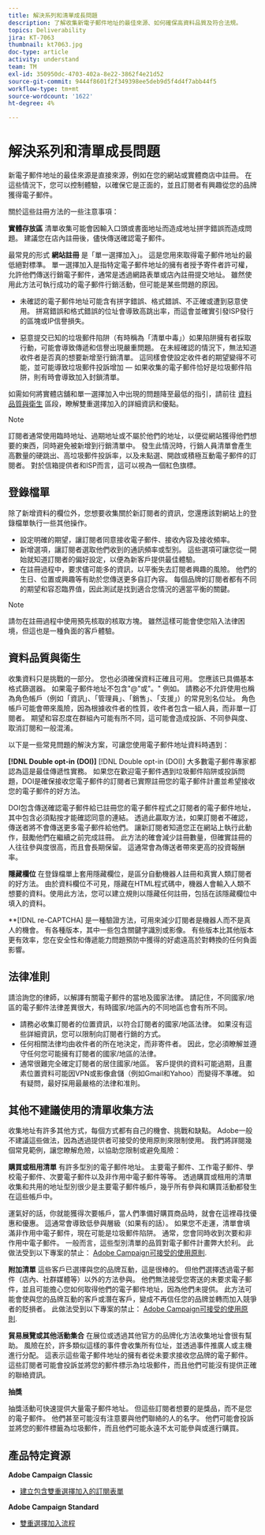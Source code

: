 ```yaml
---
title: 解決系列和清單成長問題
description: 了解收集新電子郵件地址的最佳來源、如何確保高資料品質及符合法規。
topics: Deliverability
jira: KT-7063
thumbnail: kt7063.jpg
doc-type: article
activity: understand
team: TM
exl-id: 350950dc-4703-402a-8e22-3862f4e21d52
source-git-commit: 9444f8601f2f349398ee5deb9d5f4d4f7abb44f5
workflow-type: tm+mt
source-wordcount: '1622'
ht-degree: 4%

---
```


# 解決系列和清單成長問題

新電子郵件地址的最佳來源是直接來源，例如在您的網站或實體商店中註冊。 在這些情況下，您可以控制體驗，以確保它是正面的，並且訂閱者有興趣從您的品牌獲得電子郵件。

關於這些註冊方法的一些注意事項：

**實體存放區** 清單收集可能會因輸入口頭或書面地址而造成地址拼字錯誤而造成問題。 建議您在店內註冊後，儘快傳送確認電子郵件。

最常見的形式 **網站註冊** 是「單一選擇加入」。 這是您用來取得電子郵件地址的最低絕對標準。 單一選擇加入是指特定電子郵件地址的擁有者授予寄件者許可權，允許他們傳送行銷電子郵件，通常是透過網路表單或店內註冊提交地址。 雖然使用此方法可執行成功的電子郵件行銷活動，但可能是某些問題的原因。

* 未確認的電子郵件地址可能含有拼字錯誤、格式錯誤、不正確或遭到惡意使用。 拼寫錯誤和格式錯誤的位址會導致高跳出率，而這會並確實引發ISP發行的區塊或IP信譽損失。

* 惡意提交已知的垃圾郵件陷阱（有時稱為「清單中毒」）如果陷阱擁有者採取行動，可能會導致傳遞和信譽出現嚴重問題。 在未經確認的情況下，無法知道收件者是否真的想要新增至行銷清單。 這同樣會使設定收件者的期望變得不可能，並可能導致垃圾郵件投訴增加 — 如果收集的電子郵件恰好是垃圾郵件陷阱，則有時會導致加入封鎖清單。

如需如何將實體店舖和單一選擇加入中出現的問題降至最低的指引，請前往 [資料品質與衛生](#data-quality-and-hygiene) 區段，瞭解雙重選擇加入的詳細資訊和優點。

>[!NOTE]
>
>訂閱者通常使用臨時地址、過期地址或不屬於他們的地址，以便從網站獲得他們想要的東西，同時避免被新增到行銷清單中。 發生此情況時，行銷人員清單會產生高數量的硬跳出、高垃圾郵件投訴率，以及未點選、開啟或積極互動電子郵件的訂閱者。 對於信箱提供者和ISP而言，這可以視為一個紅色旗標。

## 登錄檔單

除了新增資料的欄位外，您想要收集關於新訂閱者的資訊，您還應該對網站上的登錄檔單執行一些其他操作。

* 設定明確的期望，讓訂閱者同意接收電子郵件、接收內容及接收頻率。
* 新增選項，讓訂閱者選取他們收到的通訊頻率或型別。 這些選項可讓您從一開始就知道訂閱者的偏好設定，以便為新客戶提供最佳體驗。
* 在註冊過程中，要求儘可能多的資訊，以平衡失去訂閱者興趣的風險。 他們的生日、位置或興趣等有助於您傳送更多自訂內容。 每個品牌的訂閱者都有不同的期望和容忍臨界值，因此測試是找到適合您情況的適當平衡的關鍵。

>[!NOTE]
>
> 請勿在註冊過程中使用預先核取的核取方塊。 雖然這樣可能會使您陷入法律困境，但這也是一種負面的客戶體驗。

## 資料品質與衛生

收集資料只是挑戰的一部分。 您也必須確保資料正確且可用。 您應該已具備基本格式篩選器。 如果電子郵件地址不包含&quot;@&quot;或&quot;。&quot; 例如。 請務必不允許使用也稱為角色帳戶（例如「資訊」、「管理員」、「銷售」、「支援」）的常見別名位址。 角色帳戶可能會帶來風險，因為根據收件者的性質，收件者包含一組人員，而非單一訂閱者。 期望和容忍度在群組內可能有所不同，這可能會造成投訴、不同參與度、取消訂閱和一般混淆。

以下是一些常見問題的解決方案，可讓您使用電子郵件地址資料時遇到：

**[!DNL Double opt-in (DOI)]**
[!DNL Double opt-in (DOI)] 大多數電子郵件專家都認為這是最佳傳遞性實務。 如果您在歡迎電子郵件遇到垃圾郵件陷阱或投訴問題，DOI是確保接收您電子郵件的訂閱者已實際註冊您的電子郵件計畫並希望接收您的電子郵件的好方法。

DOI包含傳送確認電子郵件給已註冊您的電子郵件程式之訂閱者的電子郵件地址，其中包含必須點按才能確認同意的連結。 透過此贏取方法，如果訂閱者不確認，傳送者將不會傳送更多電子郵件給他們。 讓新訂閱者知道您正在網站上執行此動作，鼓勵他們在繼續之前完成註冊。 此方法的確會減少註冊數量，但確實註冊的人往往參與度很高，而且會長期保留。 這通常會為傳送者帶來更高的投資報酬率。

**隱藏欄位**
在登錄檔單上套用隱藏欄位，是區分自動機器人註冊和真實人類訂閱者的好方法。 由於資料欄位不可見，隱藏在HTML程式碼中，機器人會輸入人類不想要的資料。使用此方法，您可以建立規則以隱藏任何註冊，包括在該隱藏欄位中填入的資料。

**[!DNL re-CAPTCHA] 是一種驗證方法，可用來減少訂閱者是機器人而不是真人的機會。 有各種版本，其中一些包含關鍵字識別或影像。 有些版本比其他版本更有效率，您在安全性和傳遞能力問題預防中獲得的好處遠高於對轉換的任何負面影響。

## 法律准則

請洽詢您的律師，以解譯有關電子郵件的當地及國家法律。 請記住，不同國家/地區的電子郵件法律差異很大，有時國家/地區內的不同地區也會有所不同。

* 請務必收集訂閱者的位置資訊，以符合訂閱者的國家/地區法律。 如果沒有這些詳細資訊，您可以限制向訂閱者行銷的方式。
* 任何相關法律均由收件者的所在地決定，而非寄件者。 因此，您必須瞭解並遵守任何您可能擁有訂閱者的國家/地區的法律。
* 通常很難完全確定訂閱者的居住國家/地區。 客戶提供的資料可能過期，且畫素位置資料可能因VPN或影像倉儲（例如Gmail和Yahoo）而變得不準確。 如有疑問，最好採用最嚴格的法律和准則。

## 其他不建議使用的清單收集方法

收集地址有許多其他方式，每個方式都有自己的機會、挑戰和缺點。 Adobe一般不建議這些做法，因為透過提供者可接受的使用原則來限制使用。 我們將詳閱幾個常見範例，讓您瞭解危險，以協助您限制或避免風險：

**購買或租用清單**
有許多型別的電子郵件地址。 主要電子郵件、工作電子郵件、學校電子郵件、次要電子郵件以及非作用中電子郵件等等。 透過購買或租用的清單收集和共用的地址型別很少是主要電子郵件帳戶，幾乎所有參與和購買活動都發生在這些帳戶中。

運氣好的話，你就能獲得次要帳戶，當人們準備好購買商品時，就會在這裡尋找優惠和優惠。 這通常會導致低參與層級（如果有的話）。 如果您不走運，清單會填滿非作用中電子郵件，現在可能是垃圾郵件陷阱。 通常，您會同時收到次要和非作用中電子郵件。 一般而言，這些型別清單的品質對電子郵件計畫弊大於利。 此做法受到以下專案的禁止： [Adobe Campaign可接受的使用原則](https://www.adobe.com/legal/terms/aup.html).

**附加清單**
這些客戶已選擇與您的品牌互動，這是很棒的。 但他們選擇透過電子郵件（店內、社群媒體等）以外的方法參與。 他們無法接受您寄送的未要求電子郵件，並且可能擔心您如何取得他們的電子郵件地址，因為他們未提供。 此方法可能會使與您的品牌互動的客戶或潛在客戶，變成不再信任您的品牌並轉而加入競爭者的貶損者。 此做法受到以下專案的禁止： [Adobe Campaign可接受的使用原則](https://www.adobe.com/legal/terms/aup.html).

**貿易展覽或其他活動集合**
在展位或透過其他官方的品牌化方法收集地址會很有幫助。 風險在於，許多類似這樣的事件會收集所有位址，並透過事件推廣人或主機進行分配。 這表示這些電子郵件地址的擁有者從未要求接收您品牌的電子郵件。 這些訂閱者可能會投訴並將您的郵件標示為垃圾郵件，而且他們可能沒有提供正確的聯絡資訊。

**抽獎**

抽獎活動可快速提供大量電子郵件地址。 但這些訂閱者想要的是獎品，而不是您的電子郵件。 他們甚至可能沒有注意要與他們聯絡的人的名字。 他們可能會投訴並將您的郵件標籤為垃圾郵件，而且他們可能永遠不太可能參與或進行購買。

## 產品特定資源

**Adobe Campaign Classic**

* [建立包含雙重選擇加入的訂閱表單](https://experienceleague.adobe.com/docs/campaign-classic/using/designing-content/web-forms/use-cases--web-forms.html?lang=zh-Hant#create-a-subscription--form-with-double-opt-in)

**Adobe Campaign Standard**

* [雙重選擇加入流程](https://experienceleague.adobe.com/docs/campaign-standard/using/communication-channels/landing-pages/setting-up-a-double-opt-in-process.html?lang=zh-Hant#communication-channels)
